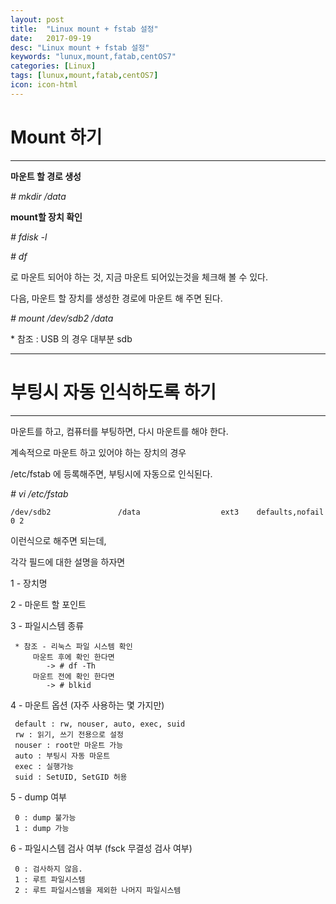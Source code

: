 ```yaml
---
layout: post
title:  "Linux mount + fstab 설정"
date:   2017-09-19
desc: "Linux mount + fstab 설정"
keywords: "lunux,mount,fatab,centOS7"
categories: [Linux]
tags: [lunux,mount,fatab,centOS7]
icon: icon-html
---
```


**Mount 하기**
=============

---

**마운트 할 경로 생성**

*# mkdir /data*

**mount할 장치 확인**

*# fdisk -l*

*# df*

로 마운트 되어야 하는 것, 지금 마운트 되어있는것을 체크해 볼 수 있다.

다음, 마운트 할 장치를 생성한 경로에 마운트 해 주면 된다.

*# mount /dev/sdb2 /data*

 \* 참조 : USB 의 경우 대부분 sdb 

---

**부팅시 자동 인식하도록 하기**
=======================

---

마운트를 하고, 컴퓨터를 부팅하면, 다시 마운트를 해야 한다.

계속적으로 마운트 하고 있어야 하는 장치의 경우

/etc/fstab 에 등록해주면, 부팅시에 자동으로 인식된다.

*# vi /etc/fstab*

```
/dev/sdb2               /data                  ext3    defaults,nofail 0 2
```

이런식으로 해주면 되는데,

각각 필드에 대한 설명을 하자면

1 \- 장치명

2 \- 마운트 할 포인트

3 \- 파일시스템 종류

```
 * 참조 - 리눅스 파일 시스템 확인
	 마운트 후에 확인 한다면
		-> # df -Th
	 마운트 전에 확인 한다면
		-> # blkid
```

4 \- 마운트 옵션 (자주 사용하는 몇 가지만)

```
 default : rw, nouser, auto, exec, suid
 rw : 읽기, 쓰기 전용으로 설정
 nouser : root만 마운트 가능
 auto : 부팅시 자동 마운트
 exec : 실행가능
 suid : SetUID, SetGID 허용 
```

5 \- dump 여부
```
 0 : dump 불가능
 1 : dump 가능
```

6 \- 파일시스템 검사 여부 (fsck 무결성 검사 여부)
```
 0 : 검사하지 않음.
 1 : 루트 파일시스템
 2 : 루트 파일시스템을 제외한 나머지 파일시스템
```
